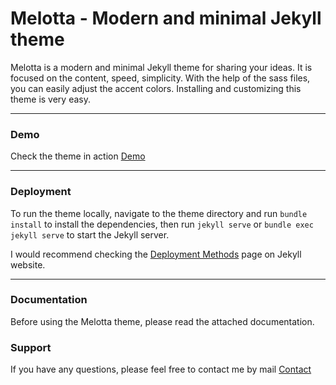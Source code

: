 # Melotta - Modern and minimal Jekyll theme

Melotta is a modern and minimal Jekyll theme for sharing your ideas. It is focused on the content, speed, simplicity. With the help of the sass files, you can easily adjust the accent colors. Installing and customizing this theme is very easy.

* * *

### Demo

Check the theme in action [Demo](https://melotta.netlify.com/)

* * *

### Deployment

To run the theme locally, navigate to the theme directory and run `bundle install` to install the dependencies, then run `jekyll serve` or `bundle exec jekyll serve` to start the Jekyll server.

I would recommend checking the [Deployment Methods](https://jekyllrb.com/docs/deployment-methods/) page on Jekyll website.


* * *

### Documentation

Before using the Melotta theme, please read the attached documentation.

### Support

<p>If you have any questions, please feel free to contact me by mail <a href="https://www.patreon.com/artemsheludko">Contact</a><p>